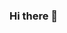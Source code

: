 ### Hi there 👋

<!--
**vjcodes/vjcodes** is a ✨ _special_ ✨ repository because its `README.md` (this file) appears on your GitHub profile.

Here are some ideas to get you started:

- 🔭 I’m currently working on ...
Frontend Web Development: React, Nextjs , Tailwind CSS
- 🌱 I’m currently learning ...
Express, MongoDB, Nodejs
- 👯 I’m looking to collaborate on ...
Full stack projects
- 🤔 I’m looking for help with ...
- 💬 Ask me about ...
Frontend Web development

-->
